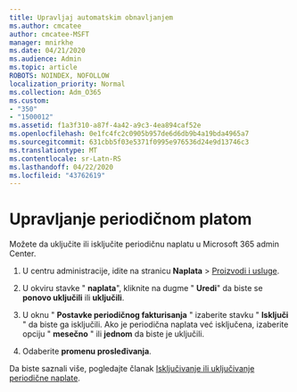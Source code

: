 ```yaml
---
title: Upravljaj automatskim obnavljanjem
ms.author: cmcatee
author: cmcatee-MSFT
manager: mnirkhe
ms.date: 04/21/2020
ms.audience: Admin
ms.topic: article
ROBOTS: NOINDEX, NOFOLLOW
localization_priority: Normal
ms.collection: Adm_O365
ms.custom:
- "350"
- "1500012"
ms.assetid: f1a3f310-a87f-4a42-a9c3-4ea894caf52e
ms.openlocfilehash: 0e1fc4fc2c0905b957de6d6db9b4a19bda4965a7
ms.sourcegitcommit: 631cbb5f03e5371f0995e976536d24e9d13746c3
ms.translationtype: MT
ms.contentlocale: sr-Latn-RS
ms.lasthandoff: 04/22/2020
ms.locfileid: "43762619"
---
```

# <a name="manage-recurring-billing"></a>Upravljanje periodičnom platom

Možete da uključite ili isključite periodičnu naplatu u Microsoft 365 admin Center.
  
1. U centru administracije, idite na stranicu **Naplata** \> [Proizvodi i usluge](https://go.microsoft.com/fwlink/p/?linkid=842054).

2. U okviru stavke " **naplata**", kliknite na dugme " **Uredi**" da biste se **ponovo uključili** ili **uključili**.

3. U oknu " **Postavke periodičnog fakturisanja** " izaberite stavku " **Isključi** " da biste ga isključili. Ako je periodična naplata već isključena, izaberite opciju " **mesečno** " ili **jednom** da biste je uključili.

4. Odaberite **promenu prosleđivanja**.

Da biste saznali više, pogledajte članak [Isključivanje ili uključivanje periodične naplate](https://docs.microsoft.com/office365/admin/subscriptions-and-billing/renew-your-subscription?view=o365-worldwide#turn-recurring-billing-off-or-on).